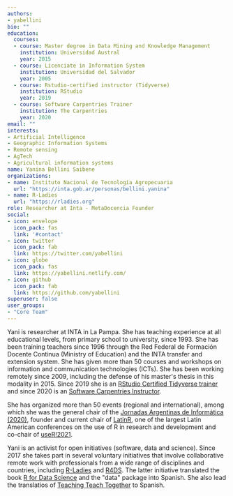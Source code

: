 ```yaml
---
authors:
- yabellini
bio: ""
education:
  courses:
  - course: Master degree in Data Mining and Knowledge Management
    institution: Universidad Austral
    year: 2015
  - course: Licenciate in Information System
    institution: Universidad del Salvador
    year: 2005
  - course: Rstudio-certified instructor (Tidyverse)
    institution: RStudio
    year: 2019
  - course: Software Carpentries Trainer
    institution: The Carpentries
    year: 2020    
email: ""
interests:
- Artificial Intelligence
- Geographic Information Systems
- Remote sensing
- AgTech
- Agricultural information systems
name: Yanina Bellini Saibene
organizations:
- name: Instituto Nacional de Tecnología Agropecuaria
  url: "https://inta.gob.ar/personas/bellini.yanina"
- name: R-Ladies
  url: "https://rladies.org"
role: Researcher at Inta - MetaDocencia Founder
social:
- icon: envelope
  icon_pack: fas
  link: '#contact'
- icon: twitter
  icon_pack: fab
  link: https://twitter.com/yabellini
- icon: globe
  icon_pack: fas
  link: https://yabellini.netlify.com/
- icon: github
  icon_pack: fab
  link: https://github.com/yabellini
superuser: false
user_groups:
- "Core Team"
---
```



Yani is researcher at INTA in La Pampa. She has teaching experience at all educational levels, from primary school to university, since 1993. She has been training teachers since 1996 through the Red Federal de Formación Docente Continua (Ministry of Education) and the INTA transfer and extension system. She has given more than 50 courses and workshops on information and communication technologies (ICTs). She has been working remotely since 2009, including the defense of his master's thesis in this modality in 2015. Since 2019 she is an [RStudio Certified Tidyverse trainer](https://education.rstudio.com/trainers/) and since 2020 is an [Software Carpentries Instructor](https://carpentries.org/instructors/).

She has organized more than 50 events (regional and international), among which she was the general chair of the [Jornadas Argentinas de Informática (2020)](http://www.sadio.org.ar/jaiio/), founder and current chair of [LatinR](https://latin-r.com), one of the largest Latin American conferences on the use of R in research and development and co-chair of [useR!2021](https://user2021.r-project.org/).  

Yani is an activist for open initiatives (software, data and science). Since 2017 she takes part in several voluntary initiatives that involve collaborative remote work with professionals from a wide range of disciplines and countries, including [R-Ladies](https://rladies.org/) and [R4DS](https://github.com/cienciadedatos). The latter initiative translated the book [R for Data Science](https://es.r4ds.hadley.nz) and the "data" package into Spanish. She also lead the translatios of [Teaching Teach Together](https://teachtogether.tech/) to Spanish. 

